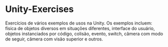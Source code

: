 # Unity-Exercises
Exercícios de vários exemplos de usos na Unity. Os exemplos incluem: física de objetos diversos em situações diferentes, interface do usuário, objetos instanciados por código, colisão, evento, switch, câmera com modo de seguir, câmera com visão superior e outros.